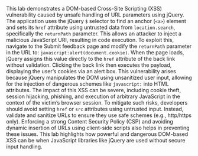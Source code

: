 This lab demonstrates a DOM-based Cross-Site Scripting (XSS) vulnerability caused by unsafe handling of URL parameters using jQuery. The application uses the jQuery `$` selector to find an anchor (`<a>`) element and sets its `href` attribute using untrusted data from `location.search`, specifically the `returnPath` parameter. This allows an attacker to inject a malicious JavaScript URI, resulting in code execution. To exploit this, navigate to the Submit feedback page and modify the `returnPath` parameter in the URL to: `javascript:alert(document.cookie)`. When the page loads, jQuery assigns this value directly to the `href` attribute of the back link without validation. Clicking the back link then executes the payload, displaying the user’s cookies via an alert box. This vulnerability arises because jQuery manipulates the DOM using unsanitized user input, allowing for the injection of dangerous schemes like `javascript:` into HTML attributes. The impact of this XSS can be severe, including cookie theft, session hijacking, phishing, and execution of arbitrary JavaScript in the context of the victim’s browser session. To mitigate such risks, developers should avoid setting `href` or `src` attributes using untrusted input. Instead, validate and sanitize URLs to ensure they use safe schemes (e.g., http/https only). Enforcing a strong Content Security Policy (CSP) and avoiding dynamic insertion of URLs using client-side scripts also helps in preventing these issues. This lab highlights how powerful and dangerous DOM-based XSS can be when JavaScript libraries like jQuery are used without secure input handling.
